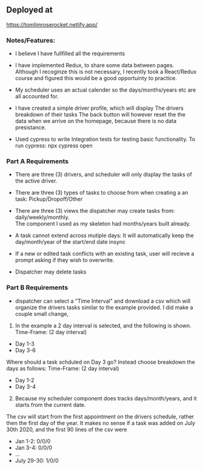 
## Deployed at
https://tomlimroserocket.netlify.app/




### Notes/Features:
- I believe I have fullfilled all the requirements 

- I have implemented Redux, to share some data between pages.  Although I recoginze this is not necessary, I recently took a React/Redux course and figured this would be a good opportuinty to practice. 

- My scheduler uses an actual calender so the days/months/years etc are all accounted for.

- I have created a simple driver profile, which will display The drivers breakdown of their tasks
The back button will however reset the the data when we arrive on the homepage, because there is no data presistance. 

- Used cypress to write Integration tests for testing basic functionality. 
To run cypress:
npx cypress open



### Part A Requirements
- There are three (3) drivers, and scheduler will only display the tasks of the active driver.

- There are three (3) types of tasks to choose from when creating a an task: Pickup/Dropoff/Other

- There are three (3) views the dispatcher may create tasks from: daily/weekly/monthly.  
The component I used as my skeleton had months/years built already.

- A task cannot extend across mutiple days: It will automatically keep the day/month/year of the start/end date insync

- If a new or edited task conflicts with an existing task, user will recieve a prompt asking if they wish to overwrite.

- Dispatcher may delete tasks

### Part B Requirements

- dispatcher can select a "Time Interval" and download a csv which will organize the drivers tasks similar to the example provided.
I did make a couple small change, 

1) In the example a 2 day interval is selected, and the following is shown.  
Time-Frame:  (2 day interval)
- Day 1-3
- Day 3-6

Where should a task schduled on Day 3 go?  Instead choose breakdown the days as follows:
Time-Frame:  (2 day interval)
- Day 1-2
- Day 3-4

2) Because my scheduler component does tracks days/month/years, and it starts from the current date.

The csv will start from the first appointment on the drivers schedule, rather then the first day of the year.  It makes no sense if a task was added on July 30th 2020, and the first 90 lines of the csv were 
- Jan 1-2: 0/0/0
- Jan 3-4: 0/0/0
- ...
- July 29-30: 1/0/0


